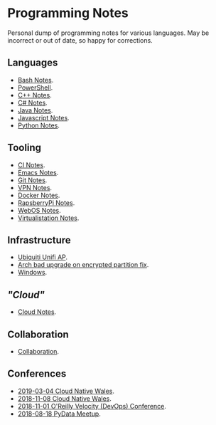 Programming Notes
=================

Personal dump of programming notes for various languages. May be incorrect or
out of date, so happy for corrections.

Languages
---------

* [Bash Notes].
* [PowerShell].
* [C++ Notes].
* [C# Notes].
* [Java Notes].
* [Javascript Notes].
* [Python Notes].

Tooling
-------

* [CI Notes].
* [Emacs Notes].
* [Git Notes].
* [VPN Notes].
* [Docker Notes].
* [RapsberryPi Notes].
* [WebOS Notes].
* [Virtualistation Notes].

Infrastructure
--------------

* [Ubiquiti Unifi AP].
* [Arch bad upgrade on encrypted partition fix].
* [Windows].

_"Cloud"_
---------

* [Cloud Notes].

Collaboration
-------------

* [Collaboration].

Conferences
-----------

* [2019-03-04 Cloud Native Wales].
* [2018-11-08 Cloud Native Wales].
* [2018-11-01 O'Reilly Velocity (DevOps) Conference].
* [2018-08-18 PyData Meetup].


[Bash Notes]: bash_notes.md
[C++ Notes]: cpp_notes.md
[C# Notes]: csharp_notes.md
[Java Notes]: java_notes.md
[Javascript Notes]: javascript_notes.md
[Python Notes]: python_notes.md

[Bash]: tooling/bash.md
[PowerShell]: tooling/powershell_notes.md
[CI Notes]: tooling/ci_notes.md
[Emacs Notes]: tooling/emacs_notes.md
[Git Notes]: tooling/git_notes.md
[VPN Notes]: tooling/vpn_notes.md
[Docker Notes]: tooling/docker_notes.md
[RapsberryPi Notes]: tooling/raspberrypi_notes.md
[WebOS Notes]: tooling/webos_notes.md
[Virtualistation Notes]: tooling/virtualisation_notes.md

[Ubiquiti Unifi AP]: infrastructure/ubiquiti_unifi_ap.md
[Arch bad upgrade on encrypted partition fix]: infrastructure/arch_bad_upgrade_on_encrypted_partition_fix.md
[Windows]: infrastructure/windows_notes.md

[Cloud Notes]: cloud_notes.md

[Collaboration]: collaboration.md

[2019-03-04 Cloud Native Wales]: conferences/2019-03-14_cloud_native_wales.md
[2018-11-08 Cloud Native Wales]: conferences/2018-11-08_cloud_native_wales.md
[2018-11-01 O'Reilly Velocity (DevOps) Conference]: conferences/2018-11-01_oreilly_velocity_devops_conference.md
[2018-08-18 PyData Meetup]: conferences/2018-08-18_pydata_meetup.md
